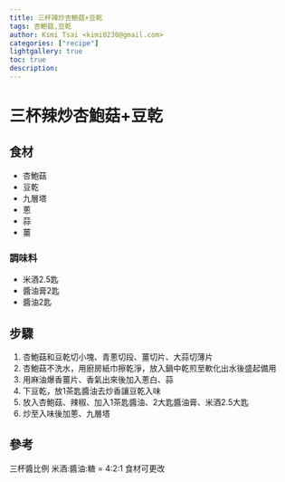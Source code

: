 ```yaml
---
title: 三杯辣炒杏鮑菇+豆乾
tags: 杏鮑菇,豆乾
author: Kimi Tsai <kimi0230@gmail.com>
categories: ["recipe"]
lightgallery: true
toc: true
description:
---
```

# 三杯辣炒杏鮑菇+豆乾

## 食材
* 杏鮑菇
* 豆乾
* 九層塔
* 蔥
* 蒜
* 薑


### 調味料
* 米酒2.5匙
* 醬油膏2匙
* 醬油2匙


## 步驟
1. 杏鮑菇和豆乾切小塊、青蔥切段、薑切片、大蒜切薄片
2. 杏鮑菇不洗水，用廚房紙巾擦乾淨，放入鍋中乾煎至軟化出水後盛起備用
3. 用麻油爆香薑片、香氣出來後加入蔥白、蒜
4. 下豆乾，放1茶匙醬油去炒香讓豆乾入味
5. 放入杏鮑菇、辣椒、加入1茶匙醬油、2大匙醬油膏、米酒2.5大匙
6. 炒至入味後加蔥、九層塔

## 參考
三杯醬比例 米酒:醬油:糖 = 4:2:1
食材可更改